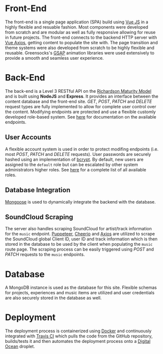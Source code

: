 # Front-End

The front-end is a single page application (SPA) build using [Vue JS](https://vuejs.org/) in a highly flexible and resuable fashion. Most components were developed from scratch and are modular as well as fully responsive allowing for reuse in future projects. The front-end connects to the backend HTTP server with [Vue Axios](https://www.npmjs.com/package/vue-axios), getting content to populate the site with. The page transition and theme systems were also developed from scratch to be highly flexible and reusable. Greensocks's [GSAP](https://greensock.com/gsap) animation libraries were used extensively to provide a smooth and seamless user experience.

# Back-End

The back-end is a Level 3 RESTful API on the [Richardson Maturity Model](https://martinfowler.com/articles/richardsonMaturityModel.html) and is built using **NodeJS** and **Express**. It provides an interface between the content database and the front-end site. *GET*, *POST*, *PATCH* and *DELETE* request types are fully implemented to allow for complete user control over the content. Modifying endpoints are protected and use a flexible customly developed role-based system. See [here](https://github.com/alex-greff/personal-website/tree/master/server#http-requests) for documentation on the available endpoints.

## User Accounts

A flexible account system is used in order to protect modifing endpoints (i.e. most *POST*, *PATCH* and *DELETE* requests). User passwords are securely hashed using an implementation of [bcrypt](https://www.npmjs.com/package/bcryptjs). By default, new users are assigned to the `default` role but can be escalated by other system administrators higher roles. See [here](https://github.com/alex-greff/personal-website/tree/master/server#roles) for a complete list of all available roles.

## Database Integration

[Mongoose](https://mongoosejs.com/) is used to dynamically integrate the backend with the database.

## SoundCloud Scraping

The server also handles scraping SoundCloud for artist/track information for the `music` endpoint. [Puppeteer](https://github.com/GoogleChrome/puppeteer), [Cheerio](https://github.com/cheeriojs/cheerio) and [Axios](https://github.com/axios/axios) are utilized to scrape the SoundCloud global Client ID, user ID and track information which is then stored in the database to be used by the client when populating the `music` route page. The scraping process can be easily triggered using *POST* and *PATCH* requests to the `music` endpoints.


# Database

A MongoDB instance is used as the database for this site. Flexible schemas for projects, experiences and music items are utilized and user credentials are also securely stored in the database as well. 

# Deployment

The deployment process is containerized using [Docker](https://www.docker.com/) and continuously integrated with [Travis CI](https://travis-ci.org/) which pulls the code from the GitHub repository, builds/tests it and then automates the deployment process onto a [Digital Ocean](https://www.digitalocean.com/) droplet.